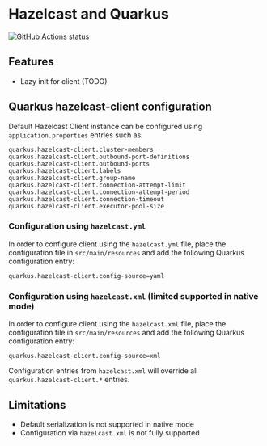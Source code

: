 # Hazelcast and Quarkus

<a href="https://github.com/actions/toolkit"><img alt="GitHub Actions status" src="https://github.com/pivovarit/quarkus-hazelcast-client-extension/workflows/build/badge.svg"></a>

## Features
- Lazy init for client (TODO)

## Quarkus hazelcast-client configuration

Default Hazelcast Client instance can be configured using `application.properties` entries such as:

    quarkus.hazelcast-client.cluster-members
    quarkus.hazelcast-client.outbound-port-definitions
    quarkus.hazelcast-client.outbound-ports
    quarkus.hazelcast-client.labels
    quarkus.hazelcast-client.group-name
    quarkus.hazelcast-client.connection-attempt-limit
    quarkus.hazelcast-client.connection-attempt-period
    quarkus.hazelcast-client.connection-timeout
    quarkus.hazelcast-client.executor-pool-size

### Configuration using `hazelcast.yml`

In order to configure client using the `hazelcast.yml` file, place the configuration file in `src/main/resources` and add the following Quarkus configuration entry:

    quarkus.hazelcast-client.config-source=yaml
    
### Configuration using `hazelcast.xml` (limited supported in native mode)

In order to configure client using the `hazelcast.xml` file, place the configuration file in `src/main/resources` and add the following Quarkus configuration entry:

    quarkus.hazelcast-client.config-source=xml
    
Configuration entries from `hazelcast.xml` will override all `quarkus.hazelcast-client.*` entries.

## Limitations
- Default serialization is not supported in native mode
- Configuration via `hazelcast.xml` is not fully supported
